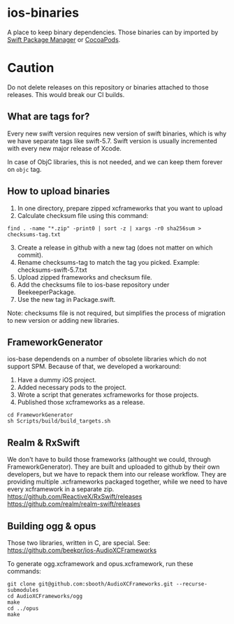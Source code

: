 # ios-binaries
A place to keep binary dependencies. Those binaries can by imported by [Swift Package Manager](https://developer.apple.com/documentation/swift_packages/distributing_binary_frameworks_as_swift_packages) or [CocoaPods](https://github.com/beekpr/ios-base/blob/develop/BeekeeperPackage/OpusCodec.podspec).

# Caution
Do not delete releases on this repository or binaries attached to those releases. This would break our CI builds.

## What are tags for?
Every new swift version requires new version of swift binaries, which is why we have separate tags like swift-5.7. Swift version is usually incremented with every new major release of Xcode.

In case of ObjC libraries, this is not needed, and we can keep them forever on `objc` tag.

## How to upload binaries
1. In one directory, prepare zipped xcframeworks that you want to upload
2. Calculate checksum file using this command:
```
find . -name "*.zip" -print0 | sort -z | xargs -r0 sha256sum > checksums-tag.txt
```
3. Create a release in github with a new tag (does not matter on which commit).
4. Rename checksums-tag to match the tag you picked. Example: checksums-swift-5.7.txt
5. Upload zipped frameworks and checksum file.
6. Add the checksums file to ios-base repository under BeekeeperPackage.
7. Use the new tag in Package.swift.

Note: checksums file is not required, but simplifies the process of migration to new version or adding new libraries.

## FrameworkGenerator

ios-base dependends on a number of obsolete libraries which do not support SPM. Because of that, we developed a workaround:
1. Have a dummy iOS project.
2. Added necessary pods to the project.
3. Wrote a script that generates xcframeworks for those projects.
4. Published those xcframeworks as a release.
```
cd FrameworkGenerator
sh Scripts/build/build_targets.sh
```

## Realm & RxSwift
We don't have to build those frameworks (althought we could, through FrameworkGenerator). They are built and uploaded to github by their own developers, but we have to repack them into our release workflow. They are providing multiple .xcframeworks packaged together, while we need to have every xcframework in a separate zip.
https://github.com/ReactiveX/RxSwift/releases
https://github.com/realm/realm-swift/releases

## Building ogg & opus

Those two libraries, written in C, are special.
See: https://github.com/beekpr/ios-AudioXCFrameworks

To generate ogg.xcframework and opus.xcframework, run these commands:
```
git clone git@github.com:sbooth/AudioXCFrameworks.git --recurse-submodules
cd AudioXCFrameworks/ogg
make
cd ../opus
make
```
